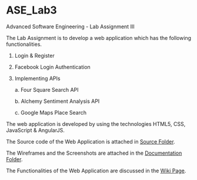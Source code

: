 # ASE_Lab3
Advanced Software Engineering - Lab Assignment III

The Lab Assignment is to develop a web application which has the following functionalities.
  1. Login & Register
  2. Facebook Login Authentication 
  3. Implementing APIs
  
      a. Four Square Search API
      
      b. Alchemy Sentiment Analysis API
      
      c. Google Maps Place Search

The web application is developed by using the technologies HTML5, CSS, JavaScript & AngularJS.

The Source code of the Web Application is attached in [Source Folder](https://github.com/BhavyaTeja/ASE_Lab3/tree/master/Source).

The Wireframes and the Screenshots are attached in the [Documentation Folder](https://github.com/BhavyaTeja/ASE_Lab3/tree/master/Documentation).

The Functionalities of the Web Application are discussed in the [Wiki Page](https://github.com/BhavyaTeja/ASE_Lab3/wiki/Lab-Assignment-3---At-a-Glance). 
